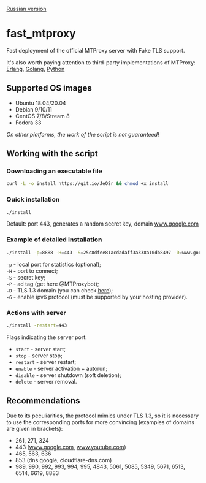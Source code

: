 [Russian version](README.md)

# fast_mtproxy
Fast deployment of the official MTProxy server with Fake TLS support.  
  
It's also worth paying attention to third-party implementations of MTProxy: [Erlang](https://github.com/seriyps/mtproto_proxy), [Golang](https://github.com/9seconds/mtg), [Python](https://github.com/alexbers/mtprotoproxy)

## Supported OS images
* Ubuntu 18.04/20.04
* Debian 9/10/11
* CentOS 7/8/Stream 8
* Fedora 33

*On other platforms, the work of the script is not guaranteed!*

## Working with the script
### Downloading an executable file
```bash
curl -L -o install https://git.io/JeOSr && chmod +x install
```

### Quick installation
```bash
./install
```

Default: port 443, generates a random secret key, domain www.google.com

### Example of detailed installation
```bash
./install -p=8888 -H=443 -S=25c8dfee81acdadaff3a338a10db8497 -D=www.google.com
```
`-p` - local port for statistics (optional);  
`-H` - port to connect;  
`-S` - secret key;  
`-P` - ad tag (get here @MTProxybot);  
`-D` - TLS 1.3 domain (you can check <a href="https://www.cdn77.com/tls-test">here</a>);  
`-6` - enable ipv6 protocol (must be supported by your hosting provider).

### Actions with server
```bash
./install -restart=443
```

Flags indicating the server port:
* `start` - server start;
* `stop` - server stop;
* `restart` - server restart;
* `enable` - server activation + autorun;
* `disable` - server shutdown (soft deletion);
* `delete` - server removal.

## Recommendations
Due to its peculiarities, the protocol mimics under TLS 1.3, so it is necessary to use the corresponding ports for more convincing (examples of domains are given in brackets):
* 261, 271, 324
* 443 (www.google.com, www.youtube.com)
* 465, 563, 636
* 853 (dns.google, cloudflare-dns.com)
* 989, 990, 992, 993, 994, 995, 4843, 5061, 5085, 5349, 5671, 6513, 6514, 6619, 8883
